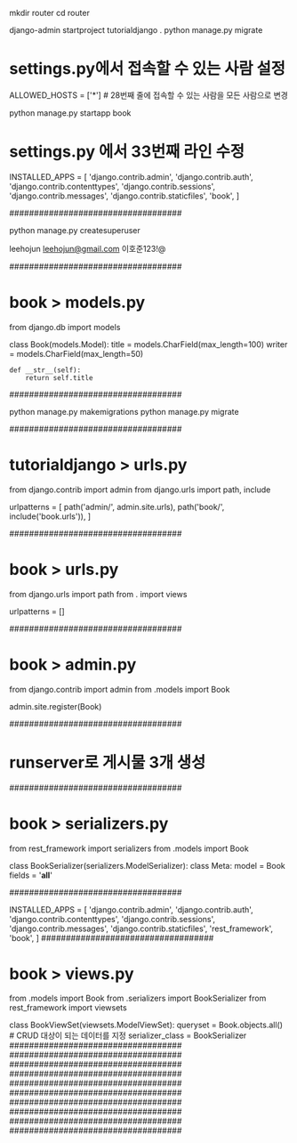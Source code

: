mkdir router
cd router

django-admin startproject tutorialdjango .
python manage.py migrate

# settings.py에서 접속할 수 있는 사람 설정
ALLOWED_HOSTS = ['*'] # 28번째 줄에 접속할 수 있는 사람을 모든 사람으로 변경

python manage.py startapp book

# settings.py 에서 33번째 라인 수정
INSTALLED_APPS = [
    'django.contrib.admin',
    'django.contrib.auth',
    'django.contrib.contenttypes',
    'django.contrib.sessions',
    'django.contrib.messages',
    'django.contrib.staticfiles',
    'book',
]

###################################

python manage.py createsuperuser

leehojun
leehojun@gmail.com
이호준123!@

###################################
# book > models.py

from django.db import models

class Book(models.Model):
    title = models.CharField(max_length=100)
    writer = models.CharField(max_length=50)

    def __str__(self):
        return self.title

###################################

python manage.py makemigrations
python manage.py migrate

###################################

# tutorialdjango > urls.py
from django.contrib import admin
from django.urls import path, include

urlpatterns = [
    path('admin/', admin.site.urls),
    path('book/', include('book.urls')),
]

###################################

# book > urls.py

from django.urls import path
from . import views

urlpatterns = []

###################################
# book > admin.py

from django.contrib import admin
from .models import Book

admin.site.register(Book)

###################################

# runserver로 게시물 3개 생성

###################################

# book > serializers.py

from rest_framework import serializers
from .models import Book

class BookSerializer(serializers.ModelSerializer):
    class Meta:
        model = Book
        fields = '__all__'

###################################

INSTALLED_APPS = [
    'django.contrib.admin',
    'django.contrib.auth',
    'django.contrib.contenttypes',
    'django.contrib.sessions',
    'django.contrib.messages',
    'django.contrib.staticfiles',
    'rest_framework',
    'book',
]
###################################

# book > views.py

from .models import Book
from .serializers import BookSerializer
from rest_framework import viewsets

class BookViewSet(viewsets.ModelViewSet):
    queryset = Book.objects.all() # CRUD 대상이 되는 데이터를 지정
    serializer_class = BookSerializer
###################################
###################################
###################################
###################################
###################################
###################################
###################################
###################################
###################################
###################################